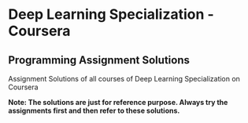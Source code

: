# Deep Learning Specialization - Coursera
## Programming Assignment Solutions
Assignment Solutions of all courses of Deep Learning Specialization on Coursera

**Note: The solutions are just for reference purpose. Always try the assignments first and then refer to these solutions.**

